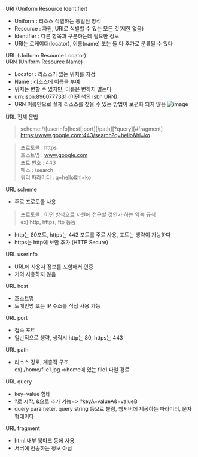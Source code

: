 URI (Uniform Resource Identifier)
 - Uniform : 리소스 식별하는 통일된 방식
 - Resource : 자원, URI로 식별할 수 있는 모든 것(제한 없음)
 - Identifier : 다른 항목과 구분하는데 필요한 정보
 - URI는 로케이더(locator), 이름(name) 또는 둘 다 추가로 분류될 수 있다

URL (Uniform Resource Locator)   
URN (Uniform Resource Name)
 - Locator : 리소스가 있는 위치를 지정
 - Name : 리소스에 이름을 부여
 - 위치는 변할 수 있지만, 이름은 변하지 않는다
 - urn:isbn:8960777331 (어떤 책의 isbn URN)
 - URN 이름만으로 실제 리소스를 찾을 수 있는 방법이 보편화 되지 않음
![image](https://user-images.githubusercontent.com/74750945/132941100-e72ae64c-76e3-40cb-b94a-da841fe273c4.png)

URL 전체 문법
> scheme://[userinfo]host[:port][/path][?query][#fragment]   
> https://www.google.com:443/search?q=hello&hl=ko

> 프로토콜 : https   
> 호스트명 : www.google.com   
> 포트 번호 : 443   
> 패스 : /search   
> 쿼리 파라미터 : q=hello&hl=ko   

URL scheme
 - 주로 프로토콜 사용   
 > 프로토콜 : 어떤 방식으로 자원에 접근할 것인가 하는 약속 규칙   
 > ex) http, https, ftp 등등   
 - http는 80포트, https는 443 포트를 주로 사용, 포트는 생략이 가능하다
 - https는 http에 보안 추가 (HTTP Secure)

URL userinfo
 - URL에 사용자 정보를 포함해서 인증
 - 거의 사용하지 않음

URL host
 - 호스트명
 - 도메인명 또는 IP 주소를 직접 사용 가능

URL port
 - 접속 포트
 - 일반적으로 생략, 생락시 http는 80, https는 443

URL path 
 - 리소스 경로, 계층적 구조   
   ex) /home/file1.jpg  =>home에 있는 file1 파일 경로

URL query
 - key=value 형태
 - ?로 시작, &으로 추가 가능=> ?keyA=valueA&=valueB
 - query parameter, query string 등으로 불림, 웹서버에 제공하는 파라미터, 문자 형태이다

URL fragment
 - html 내부 북마크 등에 사용
 - 서버에 전송하는 정보 아님 



 




  
